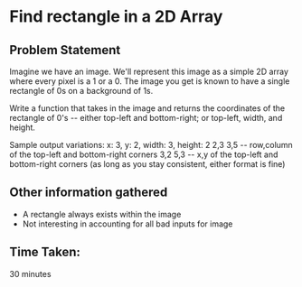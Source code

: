 # Find rectangle in a 2D Array

## Problem Statement
Imagine we have an image. We'll represent this image as a simple 2D array where every pixel is a 1 or a 0. The image you get is known to have a single rectangle of 0s on a background of 1s.

Write a function that takes in the image and returns the coordinates of the rectangle of 0's -- either top-left and bottom-right; or top-left, width, and height.

Sample output variations:
x: 3, y: 2, width: 3, height: 2
2,3 3,5 -- row,column of the top-left and bottom-right corners
3,2 5,3 -- x,y of the top-left and bottom-right corners (as long as you stay consistent, either format is fine)

## Other information gathered
* A rectangle always exists within the image
* Not interesting in accounting for all bad inputs for image

## Time Taken:
30 minutes
